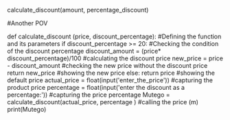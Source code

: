 calculate_discount(amount, percentage_discount)

#Another POV

def calculate_discount (price, discount_percentage): #Defining the function and its parameters
  if discount_percentage >= 20: #Checking the condition of the discount percentage
    discount_amount = (price* discount_percentage)/100 #calculating the discount price
    new_price = price - discount_amount #checking the new price without the discount price
    return new_price #showing the new price
  else:
    return price #showing the default price
actual_price = float(input('enter_the_price')) #capturing the product price
percentage = float(input('enter the discount as a percentage:')) #capturing the price percentage
Mutego = calculate_discount(actual_price, percentage ) #calling the price (m)
print(Mutego)

